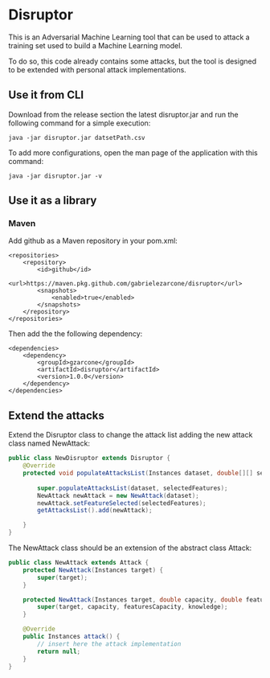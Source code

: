 # Disruptor

This is an Adversarial Machine Learning tool that can be used to attack a  training set used to build a Machine Learning model. 

To do so, this code already contains some attacks, but the tool is designed to be extended with personal attack implementations.

## Use it from CLI
Download from the release section the latest disruptor.jar and run the following command for a simple execution:

`java -jar disruptor.jar datsetPath.csv`

To add more configurations, open the man page of the application with this command:

`java -jar disruptor.jar -v`

## Use it as a library
### Maven
Add github as a Maven repository in your pom.xml:
```
<repositories>
    <repository>
        <id>github</id>
        <url>https://maven.pkg.github.com/gabrielezarcone/disruptor</url>
        <snapshots>
            <enabled>true</enabled>
        </snapshots>
    </repository>
</repositories>
```
Then add the the following dependency:
```
<dependencies>
    <dependency>
        <groupId>gzarcone</groupId>
        <artifactId>disruptor</artifactId>
        <version>1.0.0</version>
    </dependency>
</dependencies>
```


## Extend the attacks

Extend the Disruptor class to change the attack list adding the new attack class named NewAttack:

```java
public class NewDisruptor extends Disruptor {
    @Override
    protected void populateAttacksList(Instances dataset, double[][] selectedFeatures) {
        
        super.populateAttacksList(dataset, selectedFeatures);
        NewAttack newAttack = new NewAttack(dataset);
        newAttack.setFeatureSelected(selectedFeatures);
        getAttacksList().add(newAttack);

    }
}
```
The NewAttack class should be an extension of the abstract class Attack:

```java
public class NewAttack extends Attack {
    protected NewAttack(Instances target) {
        super(target);
    }

    protected NewAttack(Instances target, double capacity, double featuresCapacity, double knowledge) {
        super(target, capacity, featuresCapacity, knowledge);
    }

    @Override
    public Instances attack() {
        // insert here the attack implementation
        return null;
    }
}
```